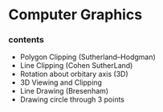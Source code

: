 # Computer Graphics
### contents
- Polygon Clipping (Sutherland–Hodgman)
- Line Clipping (Cohen SutherLand)
- Rotation about orbitary axis (3D)
- 3D Viewing and Clipping
- Line Drawing (Bresenham)
- Drawing circle through 3 points
